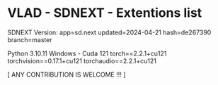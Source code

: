 
# VLAD - SDNEXT - Extentions list

SDNEXT Version: app=sd.next updated=2024-04-21 hash=de267390 branch=master

Python 3.10.11 Windows - Cuda 121
torch==2.2.1+cu121 torchvision==0.17.1+cu121 torchaudio==2.2.1+cu121

[ ANY CONTRIBUTION IS WELCOME !!! ]
